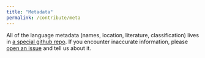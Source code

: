 ```yaml
---
title: "Metadata"
permalink: /contribute/meta
---
```


All of the language metadata (names, location, literature, classification) lives in [a special github repo](https://github.com/caribank/meta).
If you encounter inaccurate information, please [open an issue](https://github.com/caribank/meta/issues/new) and tell us about it.